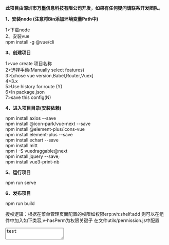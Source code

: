 <strong><p>此项目由深圳市万墨信息科技有限公司开发，如果有任何疑问请联系开发团队。</p></strong>

<strong><p>1、安装node (注意将Bin添加环境变量Path中)</p></strong>
  1>下载node[](https://nodejs.org/en/download/)<br>
  2、安装vue<br>
npm install -g @vue/cli<br>

<strong><p>3、创建项目</p></strong>
  1>vue create 项目名称<br>
  2>选择手动(Manually select features)<br>
  3>[chose vue version,Babel,Router,Vuex]<br>
  4>3.x<br>
  5>Use history for route (Y)<br>
  6>In package.json<br>
  7>save this config(N)<br>

<strong><p>4、进入项目目录(安装依赖)</p></strong>
npm install axios --save
<br>
npm install @icon-park/vue-next --save
<br>
npm install @element-plus/icons-vue
<br>
npm install element-plus --save
<br>
npm install echart --save
<br>
npm install mitt
<br>
npm i -S vuedraggable@next
<br>
npm install jquery --save;
<br>
npm install vue3-print-nb
<br>
<strong><p>5、运行项目</p></strong>
npm run serve

<strong><p>6、发布项目</p></strong>
npm run build


授权逻辑：根据在菜单管理页面配置的权限如权限erp:wh:shelf:add 则可以在组件中加入如下类容,v-hasPerm为权限关键子
在文件utils/permission.js中配置
<textarea class="myclass" v-hasPerm="'erp:wh:shelf:add'">test</textarea>
